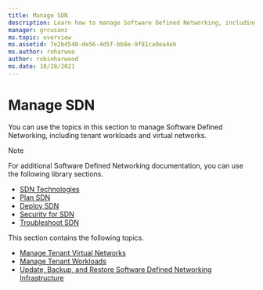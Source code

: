 ```yaml
---
title: Manage SDN
description: Learn how to manage Software Defined Networking, including tenant workloads and virtual networks.
manager: grcusanz
ms.topic: overview
ms.assetid: 7e2b4540-de56-4d5f-bb8e-9f81ca0ea4eb
ms.author: roharwoo
author: robinharwood
ms.date: 10/28/2021
---
```

# Manage SDN

You can use the topics in this section to manage Software Defined Networking, including tenant workloads and virtual networks.

>[!NOTE]
>For additional Software Defined Networking documentation, you can use the following library sections.
>- [SDN Technologies](../technologies/Software-Defined-Networking-Technologies.md)
>- [Plan SDN](/azure/azure-local/concepts/plan-software-defined-networking-infrastructure?context=/windows-server/context/windows-server-edge-networking)
>- [Deploy SDN](../deploy/deploy-a-software-defined-network-infrastructure.md)
>- [Security for SDN](/azure/azure-local/manage/nc-security?context=/windows-server/context/windows-server-edge-networking)
>- [Troubleshoot SDN](../troubleshoot/Troubleshoot-Software-Defined-Networking.md)

This section contains the following topics.

- [Manage Tenant Virtual Networks](Manage-Tenant-Virtual-Networks.md)
- [Manage Tenant Workloads](Manage-Tenant-Workloads.md)
- [Update, Backup, and Restore Software Defined Networking Infrastructure](Update-Backup-Restore.md)
